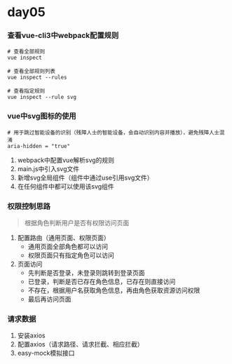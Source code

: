 # day05

### 查看vue-cli3中webpack配置规则
```
# 查看全部规则
vue inspect

# 查看全部规则列表
vue inspect --rules

# 查看指定规则
vue inspect --rule svg
```

### vue中svg图标的使用
```
# 用于跳过智能设备的识别（残障人士的智能设备，会自动识别内容并播放），避免残障人士混淆
aria-hidden = "true"
```
1. webpack中配置vue解析svg的规则
2. main.js中引入svg文件
3. 新增svg全局组件（组件中通过use引用svg文件）
4. 在任何组件中都可以使用该svg组件

### 权限控制思路
> 根据角色判断用户是否有权限访问页面
1. 配置路由（通用页面、权限页面）
    - 通用页面全部角色都可以访问
    - 权限页面只有指定角色可以访问
2. 页面访问
    - 先判断是否登录，未登录则跳转到登录页面
    - 已登录，判断是否已存在角色信息，已存在则直接访问
    - 不存在，根据用户名获取角色信息，再由角色获取资源访问权限
    - 最后再访问页面

### 请求数据
1. 安装axios
2. 配置axios（请求路径、请求拦截、相应拦截）
3. easy-mock模拟接口
